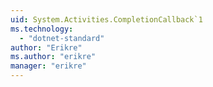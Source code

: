 ```yaml
---
uid: System.Activities.CompletionCallback`1
ms.technology: 
  - "dotnet-standard"
author: "Erikre"
ms.author: "erikre"
manager: "erikre"
---
```

